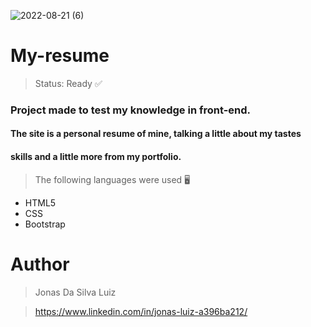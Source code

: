 ![2022-08-21 (6)](https://user-images.githubusercontent.com/100291497/202871146-ff44fee2-b30e-452e-85db-d61de482ff0b.png)

# My-resume
> Status: Ready ✅
### Project made to test my knowledge in front-end.

#### The site is a personal resume of mine, talking a little about my tastes
#### skills and a little more from my portfolio.
>The following languages were used 🖥️
+ HTML5
+ CSS
+ Bootstrap
# Author
> Jonas Da Silva Luiz

> https://www.linkedin.com/in/jonas-luiz-a396ba212/
